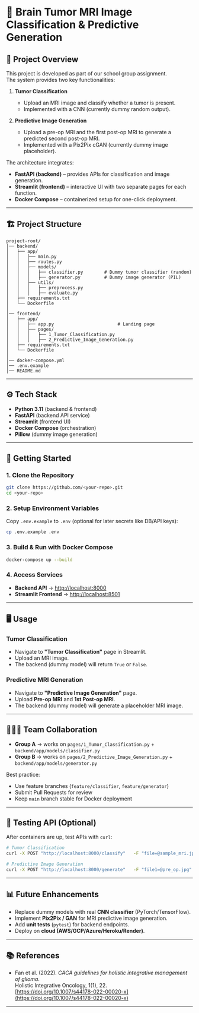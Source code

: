 # 🧠 Brain Tumor MRI Image Classification & Predictive Generation

## 📌 Project Overview
This project is developed as part of our school group assignment.  
The system provides two key functionalities:

1. **Tumor Classification**  
   - Upload an MRI image and classify whether a tumor is present.  
   - Implemented with a CNN (currently dummy random output).  

2. **Predictive Image Generation**  
   - Upload a pre-op MRI and the first post-op MRI to generate a predicted second post-op MRI.  
   - Implemented with a Pix2Pix cGAN (currently dummy image placeholder).  

The architecture integrates:
- **FastAPI (backend)** – provides APIs for classification and image generation.  
- **Streamlit (frontend)** – interactive UI with two separate pages for each function.  
- **Docker Compose** – containerized setup for one-click deployment.  

---

## 🏗️ Project Structure

```
project-root/
│── backend/                
│   ├── app/
│   │   ├── main.py
│   │   ├── routes.py
│   │   ├── models/
│   │   │   ├── classifier.py        # Dummy tumor classifier (random)
│   │   │   ├── generator.py         # Dummy image generator (PIL)
│   │   ├── utils/
│   │   │   ├── preprocess.py
│   │   │   ├── evaluate.py
│   ├── requirements.txt
│   └── Dockerfile
│
│── frontend/
│   ├── app/
│   │   ├── app.py                        # Landing page
│   │   ├── pages/
│   │   │   ├── 1_Tumor_Classification.py
│   │   │   ├── 2_Predictive_Image_Generation.py
│   ├── requirements.txt
│   └── Dockerfile
│
│── docker-compose.yml
│── .env.example
│── README.md
```

---

## ⚙️ Tech Stack
- **Python 3.11** (backend & frontend)
- **FastAPI** (backend API service)
- **Streamlit** (frontend UI)
- **Docker Compose** (orchestration)
- **Pillow** (dummy image generation)

---

## 🚀 Getting Started

### 1. Clone the Repository
```bash
git clone https://github.com/<your-repo>.git
cd <your-repo>
```

### 2. Setup Environment Variables
Copy `.env.example` to `.env` (optional for later secrets like DB/API keys):
```bash
cp .env.example .env
```

### 3. Build & Run with Docker Compose
```bash
docker-compose up --build
```

### 4. Access Services
- **Backend API** → [http://localhost:8000](http://localhost:8000)  
- **Streamlit Frontend** → [http://localhost:8501](http://localhost:8501)  

---

## 🖥️ Usage

### Tumor Classification
- Navigate to **"Tumor Classification"** page in Streamlit.  
- Upload an MRI image.  
- The backend (dummy model) will return `True` or `False`.  

### Predictive MRI Generation
- Navigate to **"Predictive Image Generation"** page.  
- Upload **Pre-op MRI** and **1st Post-op MRI**.  
- The backend (dummy model) will generate a placeholder MRI image.  

---

## 🧑‍🤝‍🧑 Team Collaboration
- **Group A** → works on `pages/1_Tumor_Classification.py` + `backend/app/models/classifier.py`  
- **Group B** → works on `pages/2_Predictive_Image_Generation.py` + `backend/app/models/generator.py`  

Best practice:
- Use feature branches (`feature/classifier`, `feature/generator`)  
- Submit Pull Requests for review  
- Keep `main` branch stable for Docker deployment  

---

## 🧪 Testing API (Optional)
After containers are up, test APIs with `curl`:

```bash
# Tumor Classification
curl -X POST "http://localhost:8000/classify"   -F "file=@sample_mri.jpg"

# Predictive Image Generation
curl -X POST "http://localhost:8000/generate"   -F "file1=@pre_op.jpg"   -F "file2=@post_op1.jpg"
```

---

## 📊 Future Enhancements
- Replace dummy models with real **CNN classifier** (PyTorch/TensorFlow).  
- Implement **Pix2Pix / GAN** for MRI predictive image generation.  
- Add **unit tests** (`pytest`) for backend endpoints.  
- Deploy on **cloud (AWS/GCP/Azure/Heroku/Render)**.  

---

## 📚 References
- Fan et al. (2022). *CACA guidelines for holistic integrative management of glioma*.  
  Holistic Integrative Oncology, 1(1), 22.  
  [https://doi.org/10.1007/s44178-022-00020-x](https://doi.org/10.1007/s44178-022-00020-x)  

---
